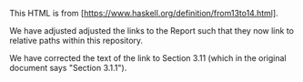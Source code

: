 This HTML is from
[https://www.haskell.org/definition/from13to14.html].

We have adjusted adjusted the links to the Report such that they now
link to relative paths within this repository.

We have corrected the text of the link to Section 3.11 (which in the
original document says "Section 3.1.1").
